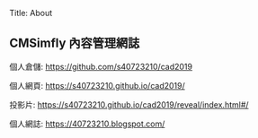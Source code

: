 Title: About

## CMSimfly 內容管理網誌

個人倉儲: <a href="https://github.com/s40723210/cad2019">https://github.com/s40723210/cad2019</a>

個人網頁: <a href="https://s40723210.github.io/cad2019/">https://s40723210.github.io/cad2019/</a>

投影片: <a href="https://s40723210.github.io/cad2019/reveal/index.html#/">https://s40723210.github.io/cad2019/reveal/index.html#/</a>

個人網誌: <a href="https://40723210.blogspot.com/">https://40723210.blogspot.com/</a>








